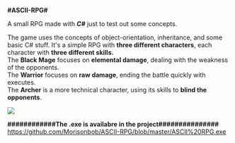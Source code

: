 <b>#ASCII-RPG#</b>
                                                             
A small RPG made with <b><i>C#</b></i> just to test out some concepts.

The game uses the concepts of object-orientation, inheritance, and some basic C# stuff.
It's a simple RPG with <b>three different characters</b>, each character with <b>three different skills.</b>                  
The <b>Black Mage</b> focuses on <b>elemental damage</b>, dealing with the weakness of the opponents.             
The <b>Warrior</b> focuses on <b>raw damage</b>, ending the battle quickly with executes.           
The <b>Archer</b> is a more technical character, using its skills to <b>blind the opponents</b>.           

<img src="https://media.giphy.com/media/0TSdaKPg3os1ql289i/giphy.gif">                

<b>############The .exe is availabre in the project###############</b>           
https://github.com/Morisonbob/ASCII-RPG/blob/master/ASCII%20RPG.exe
